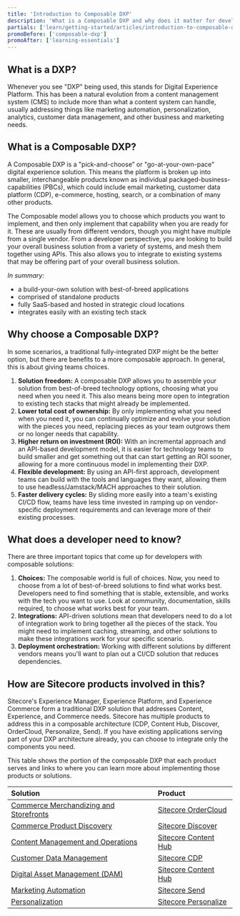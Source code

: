 ```yaml
---
title: 'Introduction to Composable DXP'
description: 'What is a Composable DXP and why does it matter for developers? Get started learning about what this term means and how it applies in the world of Sitecore products.'
partials: ['learn/getting-started/articles/introduction-to-composable-dxp']
promoBefore: ['composable-dxp']
promoAfter: ['learning-essentials']
---
```



## What is a DXP?

Whenever you see "DXP" being used, this stands for Digital Experience Platform. This has been a natural evolution from a content management system (CMS) to include more than what a content system can handle, usually addressing things like marketing automation, personalization, analytics, customer data management, and other business and marketing needs.

## What is a Composable DXP?
A Composable DXP is a "pick-and-choose” or "go-at-your-own-pace" digital experience solution. This means the platform is broken up into smaller, interchangeable products known as individual packaged-business-capabilities (PBCs), which could include email marketing, customer data platform (CDP), e-commerce, hosting, search, or a combination of many other products. 

The Composable model allows you to choose which products you want to implement, and then only implement that capability when you are ready for it. These are usually from different vendors, though you might have multiple from a single vendor. From a developer perspective, you are looking to build your overall business solution from a variety of systems, and mesh them together using APIs. This also allows you to integrate to existing systems that may be offering part of your overall business solution.

*In summary:*
* a build-your-own solution with best-of-breed applications
* comprised of standalone products
* fully SaaS-based and hosted in strategic cloud locations
* integrates easily with an existing tech stack

## Why choose a Composable DXP?
In some scenarios, a traditional fully-integrated DXP might be the better option, but there are benefits to a more composable approach. In general, this is about giving teams choices.

1. **Solution freedom:** A composable DXP allows you to assemble your solution from best-of-breed technology options, choosing what you need when you need it. This also means being more open to integration to existing tech stacks that might already be implemented.
2. **Lower total cost of ownership:** By only implementing what you need when you need it, you can continually optimize and evolve your solution with the pieces you need, replacing pieces as your team outgrows them or no longer needs that capability.
3. **Higher return on investment (ROI):** With an incremental approach and an API-based development model, it is easier for technology teams to build smaller and get something out that can start getting an ROI sooner, allowing for a more continuous model in implementing their DXP.
4. **Flexible development:** By using an API-first approach, development teams can build with the tools and languages they want, allowing them to use headless/Jamstack/MACH approaches to their solution.
5. **Faster delivery cycles:** By sliding more easily into a team's existing CI/CD flow, teams have less time invested in ramping up on vendor-specific deployment requirements and can leverage more of their existing processes.

## What does a developer need to know?
There are three important topics that come up for developers with composable solutions:

1. **Choices:** The composable world is full of choices. Now, you need to choose from a lot of best-of-breed solutions to find what works best. Developers need to find something that is stable, extensible, and works with the tech you want to use. Look at community, documentation, skills required, to choose what works best for your team.
2. **Integrations:** API-driven solutions mean that developers need to do a lot of integration work to bring together all the pieces of the stack. You might need to implement caching, streaming, and other solutions to make these integrations work for your specific scenario.
3. **Deployment orchestration:** Working with different solutions by different vendors means you'll want to plan out a CI/CD solution that reduces dependencies.

## How are Sitecore products involved in this?
Sitecore's Experience Manager, Experience Platform, and Experience Commerce form a traditional DXP solution that addresses Content, Experience, and Commerce needs. Sitecore has multiple products to address this in a composable architecture (CDP, Content Hub, Discover, OrderCloud, Personalize, Send). If you have existing applications serving part of your DXP architecture already, you can choose to integrate only the components you need.

This table shows the portion of the composable DXP that each product serves and links to where you can learn more about implementing those products or solutions.

| Solution  | Product |
|:-----------|:--------|
|[Commerce Merchandizing and Storefronts](/commerce)|[Sitecore OrderCloud](/commerce/ordercloud)|
|[Commerce Product Discovery](/commerce)|[Sitecore Discover](/commerce/discover)|
|[Content Management and Operations](/dam-and-content-operations)|[Sitecore Content Hub](/dam-and-content-operations/content-hub)|
|[Customer Data Management](/customer-data-management)|[Sitecore CDP](/customer-data-management/cdp)|
|[Digital Asset Management (DAM)](/dam-and-content-operations)|[Sitecore Content Hub](/dam-and-content-operations/dam)|
|[Marketing Automation](/marketing-automation)|[Sitecore Send](/marketing-automation/send)|
|[Personalization](/personalization-testing)|[Sitecore Personalize](/personalization-testing/personalize)|

